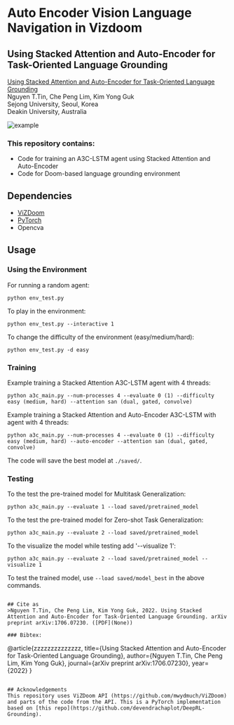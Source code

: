 # Auto Encoder Vision Language Navigation in Vizdoom
## Using Stacked Attention and Auto-Encoder for Task-Oriented Language Grounding

[Using Stacked Attention and Auto-Encoder for Task-Oriented Language Grounding](None)<br />
Nguyen T.Tin, Che Peng Lim, Kim Yong Guk<br />
Sejong University, Seoul, Korea <br/>
Deakin University, Australia

![example](./docs/example.gif)

### This repository contains:
- Code for training an A3C-LSTM agent using Stacked Attention and Auto-Encoder
- Code for Doom-based language grounding environment

## Dependencies
- [ViZDoom](https://github.com/mwydmuch/ViZDoom)
- [PyTorch](http://pytorch.org)
- Opencva

## Usage

### Using the Environment
For running a random agent:
```
python env_test.py
```
To play in the environment:
```
python env_test.py --interactive 1
```
To change the difficulty of the environment (easy/medium/hard):
```
python env_test.py -d easy
```

### Training
Example training a Stacked Attention A3C-LSTM agent with 4 threads:
```
python a3c_main.py --num-processes 4 --evaluate 0 (1) --difficulty easy (medium, hard) --attention san (dual, gated, convolve)
```


Example training a Stacked Attention and Auto-Encoder A3C-LSTM with  agent with 4 threads:
```
python a3c_main.py --num-processes 4 --evaluate 0 (1) --difficulty easy (medium, hard) --auto-encoder --attention san (dual, gated, convolve)
```

The code will save the best model at `./saved/`.
### Testing
To the test the pre-trained model for Multitask Generalization:
```
python a3c_main.py --evaluate 1 --load saved/pretrained_model
```
To the test the pre-trained model for Zero-shot Task Generalization:
```
python a3c_main.py --evaluate 2 --load saved/pretrained_model
``` 
To the visualize the model while testing add '--visualize 1':<br />
```
python a3c_main.py --evaluate 2 --load saved/pretrained_model --visualize 1
``` 
To test the trained model, use `--load saved/model_best` in the above commands.
```

## Cite as
>Nguyen T.Tin, Che Peng Lim, Kim Yong Guk, 2022. Using Stacked Attention and Auto-Encoder for Task-Oriented Language Grounding. arXiv preprint arXiv:1706.07230. ([PDF](None))

### Bibtex:
```
@article{zzzzzzzzzzzzzz,
  title={Using Stacked Attention and Auto-Encoder for Task-Oriented Language Grounding},
  author={Nguyen T.Tin, Che Peng Lim, Kim Yong Guk},
  journal={arXiv preprint arXiv:1706.07230},
  year={2022}
}
```

## Acknowledgements
This repository uses ViZDoom API (https://github.com/mwydmuch/ViZDoom) and parts of the code from the API. This is a PyTorch implementation based on [this repo](https://github.com/devendrachaplot/DeepRL-Grounding).
